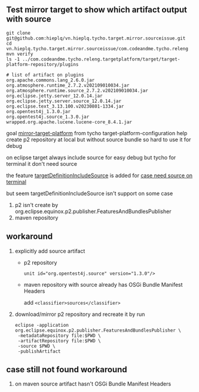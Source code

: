 ## Test mirror target to show which artifact output with source
```
git clone git@github.com:hieplq/vn.hieplq.tycho.target.mirror.sourceissue.git
cd vn.hieplq.tycho.target.mirror.sourceissue/com.codeandme.tycho.releng
mvn verify
ls -1 ../com.codeandme.tycho.releng.targetplatform/target/target-platform-repository/plugins
```

```
# list of artifact on plugins
org.apache.commons.lang_2.6.0.jar
org.atmosphere.runtime_2.7.2.v202109010034.jar
org.atmosphere.runtime.source_2.7.2.v202109010034.jar
org.eclipse.jetty.server_12.0.14.jar
org.eclipse.jetty.server.source_12.0.14.jar
org.eclipse.text_3.13.100.v20230801-1334.jar
org.opentest4j_1.3.0.jar
org.opentest4j.source_1.3.0.jar
wrapped.org.apache.lucene.lucene-core_8.4.1.jar
```

goal [mirror-target-platform](https://tycho.eclipseprojects.io/doc/latest/target-platform-configuration/mirror-target-platform-mojo.html) from tycho target-platform-configuration help create p2 repository at local but without source bundle so hard to use it for debug

on eclipse target always include source for easy debug but tycho for terminal it don't need source

the feature [targetDefinitionIncludeSource](https://tycho.eclipseprojects.io/doc/latest/target-platform-configuration/target-platform-configuration-mojo.html#targetDefinitionIncludeSource) is added for [case need source on terminal](https://bugs.eclipse.org/bugs/show_bug.cgi?id=411664#c20) 

but seem targetDefinitionIncludeSource isn't support on some case

1. p2 isn't create by org.eclipse.equinox.p2.publisher.FeaturesAndBundlesPublisher
2. maven repository

## workaround
1. explicitly add source artifact
   * p2 repository
     
     ```unit id="org.opentest4j.source" version="1.3.0"/>```
   * maven repository with source already has OSGi Bundle Manifest Headers
     
     add ```<classifier>sources</classifier>```
3. download/mirror p2 repository and recreate it by run
   ```
   eclipse -application org.eclipse.equinox.p2.publisher.FeaturesAndBundlesPublisher \
    -metadataRepository file:$PWD \
    -artifactRepository file:$PWD \
    -source $PWD \
    -publishArtifact
   ```
## case still not found workaround
1. on maven source artifact hasn't OSGi Bundle Manifest Headers
